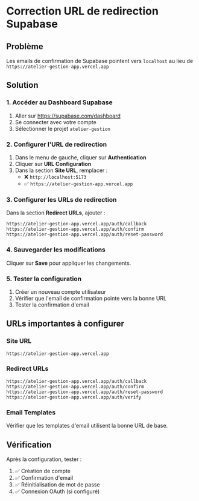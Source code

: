 # Correction URL de redirection Supabase

## Problème
Les emails de confirmation de Supabase pointent vers `localhost` au lieu de `https://atelier-gestion-app.vercel.app`

## Solution

### 1. Accéder au Dashboard Supabase
1. Aller sur https://supabase.com/dashboard
2. Se connecter avec votre compte
3. Sélectionner le projet `atelier-gestion`

### 2. Configurer l'URL de redirection
1. Dans le menu de gauche, cliquer sur **Authentication**
2. Cliquer sur **URL Configuration**
3. Dans la section **Site URL**, remplacer :
   - ❌ `http://localhost:5173` 
   - ✅ `https://atelier-gestion-app.vercel.app`

### 3. Configurer les URLs de redirection
Dans la section **Redirect URLs**, ajouter :
```
https://atelier-gestion-app.vercel.app/auth/callback
https://atelier-gestion-app.vercel.app/auth/confirm
https://atelier-gestion-app.vercel.app/auth/reset-password
```

### 4. Sauvegarder les modifications
Cliquer sur **Save** pour appliquer les changements.

### 5. Tester la configuration
1. Créer un nouveau compte utilisateur
2. Vérifier que l'email de confirmation pointe vers la bonne URL
3. Tester la confirmation d'email

## URLs importantes à configurer

### Site URL
```
https://atelier-gestion-app.vercel.app
```

### Redirect URLs
```
https://atelier-gestion-app.vercel.app/auth/callback
https://atelier-gestion-app.vercel.app/auth/confirm
https://atelier-gestion-app.vercel.app/auth/reset-password
https://atelier-gestion-app.vercel.app/auth/verify
```

### Email Templates
Vérifier que les templates d'email utilisent la bonne URL de base.

## Vérification
Après la configuration, tester :
1. ✅ Création de compte
2. ✅ Confirmation d'email
3. ✅ Réinitialisation de mot de passe
4. ✅ Connexion OAuth (si configuré)
